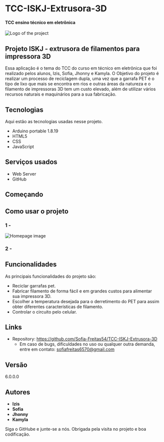 # TCC-ISKJ-Extrusora-3D
#### TCC ensino técnico em eletrônica


![Logo of the project]()


## Projeto ISKJ - extrusora de filamentos para impressora 3D
Essa aplicação é o tema do TCC do curso em técnico em eletrônica que foi realizado pelos alunos, Izis, Sofia, Jhonny e Kamyla. O Objetivo do projeto é realizar um processo de reciclagem dupla, uma vez que a garrafa PET é o tipo de lixo que mais se encontra em rios e outras áreas da natureza e o filamento de impressoras 3D tem um custo elevado, além de utilizar vários recursos naturais e maquinários para a sua fabricação.


## Tecnologias

Aqui estão as tecnologias usadas nesse projeto.

* Arduino portable 1.8.19
* HTML5
* CSS
* JavaScript

## Serviços usados

* Web Server
* GitHub

## Começando

## Como usar o projeto

### 1 - 

![Homepage image]()

### 2 - 


## Funcionalidades

As principais funcionalidades do projeto são:
  - Reciclar garrafas pet.
  - Fabricar filamento de forma fácil e em grandes custos para alimentar sua impressora 3D.
  - Escolher a temperatura desejada para o derretimento do PET para assim obter diferentes características de filamento.
  - Controlar o circuito pelo celular.


## Links
  - Repository: https://github.com/Sofia-Freitas54/TCC-ISKJ-Extrusora-3D
    - Em caso de bugs, dificuldades no uso ou qualquer outra demanda, entre em contato: sofiafreitas6570@gmail.com
    
  ## Versão

  6.0.0.0


  ## Autores

  * **Izis**
  * **Sofia**
  * **Jhonny**
  * **Kamyla**


  Siga o GitHube e junte-se a nós.
  Obrigada pela visita no projeto e boa codificação.
